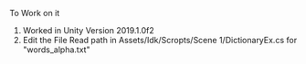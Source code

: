 To Work on it
  1. Worked in Unity Version 2019.1.0f2
  2. Edit the File Read path in Assets/Idk/Scropts/Scene 1/DictionaryEx.cs for "words_alpha.txt"
